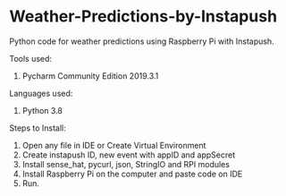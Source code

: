 # Weather-Predictions-by-Instapush

Python code for weather predictions using Raspberry Pi with Instapush.

Tools used:
1. Pycharm Community Edition 2019.3.1

Languages used:
1. Python 3.8

Steps to Install:
1. Open any file in IDE or Create Virtual Environment
2. Create instapush ID, new event with appID and appSecret
3. Install sense_hat, pycurl, json, StringIO and RPI modules
4. Install Raspberry Pi on the computer and paste code on IDE
5. Run.
